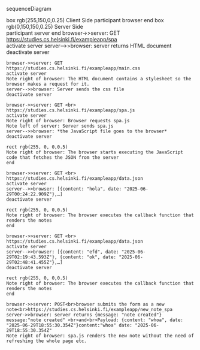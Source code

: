 sequenceDiagram

box rgb(255,150,0,0.25) Client Side
    participant browser
        end
box rgb(0,150,150,0.25) Server Side    
    participant server
        end
    browser->>server: GET <br> https://studies.cs.helsinki.fi/exampleapp/spa    
    activate server
    server-->>browser: server returns HTML document
    deactivate server
    
    browser->>server: GET https://studies.cs.helsinki.fi/exampleapp/main.css
    activate server
    Note right of browser: The HTML document contains a stylesheet so the browser makes a request for it.
    server-->>browser: Server sends the css file
    deactivate server

    browser->>server: GET <br> https://studies.cs.helsinki.fi/exampleapp/spa.js
    activate server
    Note right of browser: Browser requests spa.js
    Note left of server: Server sends spa.js
    server-->>browser: *the JavaScript file goes to the browser*
    deactivate server

    rect rgb(255, 0, 0,0.5)
    Note right of browser: The browser starts executing the JavaScript code that fetches the JSON from the server
    end

    browser->>server: GET <br> https://studies.cs.helsinki.fi/exampleapp/data.json
    activate server
    server-->>browser: [{content: "hola", date: "2025-06-29T00:24:22.909Z"},…]
    deactivate server

    rect rgb(255, 0, 0,0.5)
    Note right of browser: The browser executes the callback function that renders the notes
    end

    browser->>server: GET <br> https://studies.cs.helsinki.fi/exampleapp/data.json
    activate server
    server-->>browser: [{content: "efd", date: "2025-06-29T02:19:43.593Z"}, {content: "ok", date: "2025-06-29T02:48:41.455Z"},…]
    deactivate server

    rect rgb(255, 0, 0,0.5)
    Note right of browser: The browser executes the callback function that renders the notes
    end
    
    browser->>server: POST<br>browser submits the form as a new note<br>https://studies.cs.helsinki.fi/exampleapp/new_note_spa
    server->>browser: server returns {message: "note created"} message:"note created" <br>and<br>Payload: {content: "whoa", date: "2025-06-29T18:55:30.354Z"}content:"whoa" date: "2025-06-29T18:55:30.354Z"
    Note right of browser: spa.js renders the new note without the need of refreshing the whole page etc.
